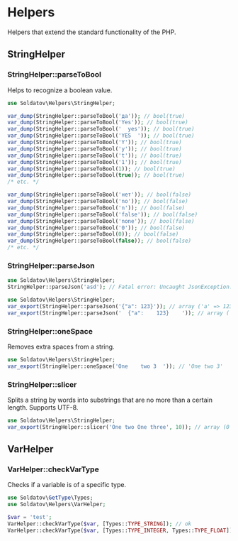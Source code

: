 # Helpers

Helpers that extend the standard functionality of the PHP.

## StringHelper

### StringHelper::parseToBool

Helps to recognize a boolean value.

```php
use Soldatov\Helpers\StringHelper;

var_dump(StringHelper::parseToBool('да')); // bool(true)
var_dump(StringHelper::parseToBool('Yes')); // bool(true)
var_dump(StringHelper::parseToBool('  yes')); // bool(true)
var_dump(StringHelper::parseToBool('YES  ')); // bool(true)
var_dump(StringHelper::parseToBool('Y')); // bool(true)
var_dump(StringHelper::parseToBool('y')); // bool(true)
var_dump(StringHelper::parseToBool('t')); // bool(true)
var_dump(StringHelper::parseToBool('1')); // bool(true)
var_dump(StringHelper::parseToBool(1)); // bool(true)
var_dump(StringHelper::parseToBool(true)); // bool(true)
/* etc. */

var_dump(StringHelper::parseToBool('нет')); // bool(false)
var_dump(StringHelper::parseToBool('no')); // bool(false)
var_dump(StringHelper::parseToBool('n')); // bool(false)
var_dump(StringHelper::parseToBool('false')); // bool(false)
var_dump(StringHelper::parseToBool('none')); // bool(false)
var_dump(StringHelper::parseToBool('0')); // bool(false)
var_dump(StringHelper::parseToBool(0)); // bool(false)
var_dump(StringHelper::parseToBool(false)); // bool(false)
/* etc. */
```

### StringHelper::parseJson

```php
use Soldatov\Helpers\StringHelper;
StringHelper::parseJson('asd'); // Fatal error: Uncaught JsonException: Syntax error in ...
```

```php
use Soldatov\Helpers\StringHelper;
var_export(StringHelper::parseJson('{"a": 123}')); // array ('a' => 123,)
var_export(StringHelper::parseJson('  {"a":    123}    ')); // array ('a' => 123,)
```

### StringHelper::oneSpace
Removes extra spaces from a string.

```php
use Soldatov\Helpers\StringHelper;
var_export(StringHelper::oneSpace('One    two 3  ')); // 'One two 3'
```

### StringHelper::slicer
Splits a string by words into substrings that are no more than a certain length.
Supports UTF-8.

```php
use Soldatov\Helpers\StringHelper;
var_export(StringHelper::slicer('One two One three', 10)); // array (0 => 'One two', 1 => 'One three')
```

## VarHelper

### VarHelper::checkVarType

Checks if a variable is of a specific type.

```php
use Soldatov\GetType\Types;
use Soldatov\Helpers\VarHelper;

$var = 'test';
VarHelper::checkVarType($var, [Types::TYPE_STRING]); // ok
VarHelper::checkVarType($var, [Types::TYPE_INTEGER, Types::TYPE_FLOAT]); // BadVarTypeException
```
